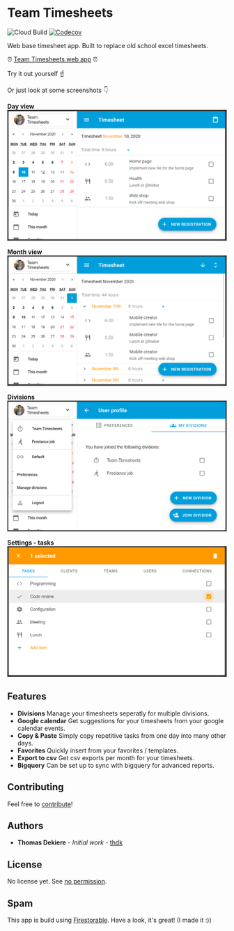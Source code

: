# Team Timesheets

![Cloud Build](https://storage.googleapis.com/timesheets-ffc4b-badges/builds/timesheets/branches/develop.svg?branch=develop)
[![Codecov](https://codecov.io/gh/thdk/team-timesheets/branch/master/graph/badge.svg)](https://codecov.io/gh/thdk/team-timesheets)


Web base timesheet app. Built to replace old school excel timesheets.

:alarm_clock: [Team Timesheets web app](https://team-timesheets.web.app) :alarm_clock:

Try it out yourself :point_up:

Or just look at some screenshots :point_down:

**Day view**
![day-view](screenshots/day-view.png)

**Month view**
![month-view](screenshots/month-view.png)

**Divisions**
![divisions](screenshots/divisions.png)

**Settings - tasks**
![settings-tasks](screenshots/settings-tasks.png)

## Features

- **Divisions**  Manage your timesheets seperatly for multiple divisions.
- **Google calendar** Get suggestions for your timesheets from your google calendar events.
- **Copy & Paste** Simply copy repetitive tasks from one day into many other days.
- **Favorites** Quickly insert from your favorites / templates.
- **Export to csv** Get csv exports per month for your timesheets.
- **Bigquery** Can be set up to sync with bigquery for advanced reports.

## Contributing

Feel free to [contribute](./CONTRIBUTING.md)!

## Authors

* **Thomas Dekiere** - *Initial work* - [thdk](https://github.com/thdk)

## License

No license yet. See [no permission](https://choosealicense.com/no-permission/).

## Spam
This app is build using [Firestorable](https://github.com/thdk/firestorable). Have a look, it's great! (I made it :))